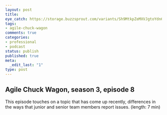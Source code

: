 ```yaml
---
layout: post
title: 
eye_catch: https://storage.buzzsprout.com/variants/Sh9MtkpZeMXVJgtoYdn688rz/8d66eb17bb7d02ca4856ab443a78f2148cafbb129f58a3c81282007c6fe24ff2?.jpg
tags:
- agile-chuck-wagon
comments: true
categories:
- professional
- podcast
status: publish
published: true
meta:
  _edit_last: "1"
type: post
---
```


## Agile Chuck Wagon, season 3, episode 8

This episode touches on a topic that has come up recently, differences in the ways that junior and senior team members report issues. (length: 7 min)

